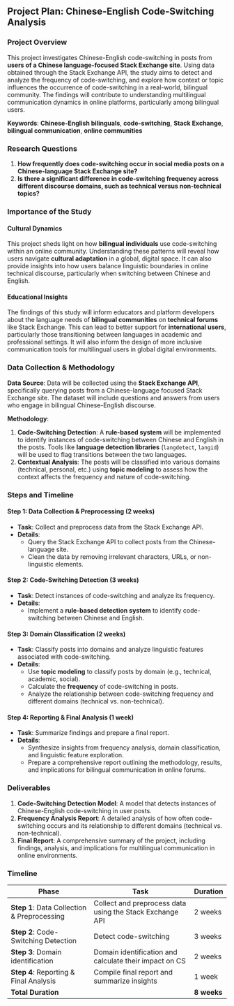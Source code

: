 ## Project Plan:  Chinese-English Code-Switching Analysis

### Project Overview

This project investigates Chinese-English code-switching in posts from **users of a Chinese language-focused Stack Exchange site**. Using data obtained through the Stack Exchange API, the study aims to detect and analyze the frequency of code-switching, and explore how context or topic influences the occurrence of code-switching in a real-world, bilingual community. The findings will contribute to understanding multilingual communication dynamics in online platforms, particularly among bilingual users.

**Keywords**: **Chinese-English bilinguals**, **code-switching**, **Stack Exchange**, **bilingual communication**, **online communities**

### Research Questions

1. **How frequently does code-switching occur in social media posts on a Chinese-language Stack Exchange site?**
2. **Is there a significant difference in code-switching frequency across different discourse domains, such as technical versus non-technical topics?**

### Importance of the Study

#### **Cultural Dynamics**  
This project sheds light on how **bilingual individuals** use code-switching within an online community. Understanding these patterns will reveal how users navigate **cultural adaptation** in a global, digital space. It can also provide insights into how users balance linguistic boundaries in online technical discourse, particularly when switching between Chinese and English.

#### **Educational Insights**  
The findings of this study will inform educators and platform developers about the language needs of **bilingual communities** on **technical forums** like Stack Exchange. This can lead to better support for **international users**, particularly those transitioning between languages in academic and professional settings. It will also inform the design of more inclusive communication tools for multilingual users in global digital environments.

### Data Collection & Methodology

**Data Source**: Data will be collected using the **Stack Exchange API**, specifically querying posts from a Chinese-language focused Stack Exchange site. The dataset will include questions and answers from users who engage in bilingual Chinese-English discourse.

**Methodology**:  
1. **Code-Switching Detection**: A **rule-based system** will be implemented to identify instances of code-switching between Chinese and English in the posts. Tools like **language detection libraries** (`langdetect`, `langid`) will be used to flag transitions between the two languages.
2. **Contextual Analysis**: The posts will be classified into various domains (technical, personal, etc.) using **topic modeling** to assess how the context affects the frequency and nature of code-switching.

### Steps and Timeline

#### **Step 1: Data Collection & Preprocessing (2 weeks)**  
- **Task**: Collect and preprocess data from the Stack Exchange API.
- **Details**:
  - Query the Stack Exchange API to collect posts from the Chinese-language site.
  - Clean the data by removing irrelevant characters, URLs, or non-linguistic elements.

#### **Step 2: Code-Switching Detection (3 weeks)**  
- **Task**: Detect instances of code-switching and analyze its frequency.
- **Details**:
  - Implement a **rule-based detection system** to identify code-switching between Chinese and English.

#### **Step 3: Domain Classification (2 weeks)**  
- **Task**: Classify posts into domains and analyze linguistic features associated with code-switching.
- **Details**:
  - Use **topic modeling** to classify posts by domain (e.g., technical, academic, social).
  - Calculate the **frequency** of code-switching in posts.
  - Analyze the relationship between code-switching frequency and different domains (technical vs. non-technical).

#### **Step 4: Reporting & Final Analysis (1 week)**  
- **Task**: Summarize findings and prepare a final report.
- **Details**:
  - Synthesize insights from frequency analysis, domain classification, and linguistic feature exploration.
  - Prepare a comprehensive report outlining the methodology, results, and implications for bilingual communication in online forums.

### Deliverables

1. **Code-Switching Detection Model**: A model that detects instances of Chinese-English code-switching in user posts.
2. **Frequency Analysis Report**: A detailed analysis of how often code-switching occurs and its relationship to different domains (technical vs. non-technical).
3. **Final Report**: A comprehensive summary of the project, including findings, analysis, and implications for multilingual communication in online environments.

### Timeline

| **Phase**                     | **Task**                                                        | **Duration**       |
|-------------------------------|-----------------------------------------------------------------|--------------------|
| **Step 1**: Data Collection & Preprocessing | Collect and preprocess data using the Stack Exchange API       | 2 weeks            |
| **Step 2**: Code-Switching Detection | Detect code-switching | 3 weeks            |
| **Step 3**: Domain identification | Domain identification and calculate their impact on CS | 2 weeks            |
| **Step 4**: Reporting & Final Analysis | Compile final report and summarize insights                    | 1 week             |
| **Total Duration**             |                                                                 | **8 weeks**        |
